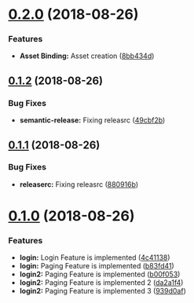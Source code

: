 # [0.2.0](https://github.com/avinash8526/alien-release/compare/v0.1.2...v0.2.0) (2018-08-26)


### Features

* **Asset Binding:** Asset creation ([8bb434d](https://github.com/avinash8526/alien-release/commit/8bb434d))

## [0.1.2](https://github.com/avinash8526/alien-release/compare/v0.1.1...v0.1.2) (2018-08-26)


### Bug Fixes

* **semantic-release:** Fixing releasrc ([49cbf2b](https://github.com/avinash8526/alien-release/commit/49cbf2b))

## [0.1.1](https://github.com/avinash8526/alien-release/compare/v0.1.0...v0.1.1) (2018-08-26)


### Bug Fixes

* **releaserc:** Fixing releasrc ([880916b](https://github.com/avinash8526/alien-release/commit/880916b))

# [0.1.0](https://github.com/avinash8526/alien-release/compare/v0.0.0...v0.1.0) (2018-08-26)


### Features

* **login:** Login Feature is implemented ([4c41138](https://github.com/avinash8526/alien-release/commit/4c41138))
* **login:** Paging Feature is implemented ([b83fd41](https://github.com/avinash8526/alien-release/commit/b83fd41))
* **login2:** Paging Feature is implemented ([b00f053](https://github.com/avinash8526/alien-release/commit/b00f053))
* **login2:** Paging Feature is implemented 2 ([da2a1f4](https://github.com/avinash8526/alien-release/commit/da2a1f4))
* **login2:** Paging Feature is implemented 3 ([939d0af](https://github.com/avinash8526/alien-release/commit/939d0af))
